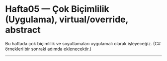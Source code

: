 # Hafta05 — Çok Biçimlilik (Uygulama), virtual/override, abstract

Bu haftada çok biçimlilik ve soyutlamaları uygulamalı olarak işleyeceğiz. (C# örnekleri bir sonraki adımda eklenecektir.)

---